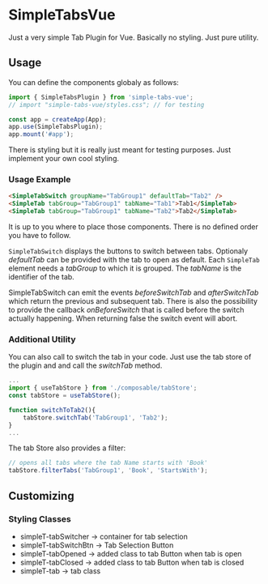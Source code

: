 # SimpleTabsVue

Just a very simple Tab Plugin for Vue. Basically no styling. Just pure utility.

## Usage

You can define the components globaly as follows:

```ts
import { SimpleTabsPlugin } from 'simple-tabs-vue';
// import "simple-tabs-vue/styles.css"; // for testing

const app = createApp(App);
app.use(SimpleTabsPlugin);
app.mount('#app');
```

There is styling but it is really just meant for testing purposes. Just implement your own cool styling.

### Usage Example

```html
<SimpleTabSwitch groupName="TabGroup1" defaultTab="Tab2" />
<SimpleTab tabGroup="TabGroup1" tabName="Tab1">Tab1</SimpleTab>
<SimpleTab tabGroup="TabGroup1" tabName="Tab2">Tab2</SimpleTab>
```

It is up to you where to place those components. There is no defined order you have to follow.

`SimpleTabSwitch` displays the buttons to switch between tabs. Optionaly *defaultTab* can be provided with the tab to open as default. Each `SimpleTab` element needs a *tabGroup* to which it is grouped. The *tabName* is the identifier of the tab.

SimpleTabSwitch can emit the events *beforeSwitchTab* and *afterSwitchTab* which return the previous and subsequent tab. There is also the possibility to provide the callback *onBeforeSwitch* that is called before the switch actually happening. When returning false the switch event will abort.

### Additional Utility

You can also call to switch the tab in your code. Just use the tab store of the plugin and and call the *switchTab* method.

```ts
...
import { useTabStore } from './composable/tabStore';
const tabStore = useTabStore();

function switchToTab2(){
    tabStore.switchTab('TabGroup1', 'Tab2');
}
...
```
The tab Store also provides a filter:

```ts
// opens all tabs where the tab Name starts with 'Book'
tabStore.filterTabs('TabGroup1', 'Book', 'StartsWith');
```

## Customizing

### Styling Classes

- simpleT-tabSwitcher -> container for tab selection
- simpleT-tabSwitchBtn -> Tab Selection Button
- simpleT-tabOpened -> added class to tab Button when tab is open
- simpleT-tabClosed -> added class to tab Button when tab is closed
- simpleT-tab -> tab class